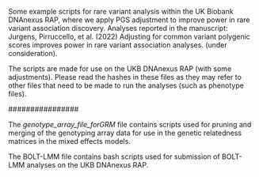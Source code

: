 Some example scripts for rare variant analysis within the UK Biobank DNAnexus RAP, where we apply PGS adjustment to improve power in rare variant association discovery. Analyses reported in the manuscript: Jurgens, Pirruccello, et al. (2022) Adjusting for common variant polygenic scores improves power in rare variant association analyses. (under consideration). 

The scripts are made for use on the UKB DNAnexus RAP (with some adjustments). Please read the hashes in these files as they may refer to other files that need to be made to run the analyses (such as phenotype files).

################

The _genotype_array_file_forGRM_ file contains scripts used for pruning and merging of the genotyping array data for use in the genetic relatedness matrices in the mixed effects models.

The BOLT-LMM file contains bash scripts used for submission of BOLT-LMM analyses on the UKB DNAnexus RAP.
